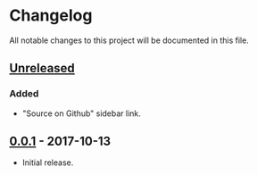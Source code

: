 # Changelog
All notable changes to this project will be documented in this file.

## [Unreleased]
### Added
- "Source on Github" sidebar link.

## [0.0.1] - 2017-10-13

- Initial release.

[Unreleased]: https://github.com/lrstanley/nagios-notify-irc/compare/v0.0.1...HEAD
[0.0.1]: https://github.com/lrstanley/geoip/tree/v0.1.0

